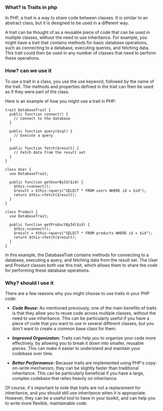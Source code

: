 ### What? is Traits in php
In PHP, a trait is a way to share code between classes. It is similar to an abstract class, but it is designed to be used in a different way.

A trait can be thought of as a reusable piece of code that can be used in multiple classes, without the need to use inheritance. For example, you might have a trait that contains methods for basic database operations, such as connecting to a database, executing queries, and fetching data. This trait could then be used in any number of classes that need to perform these operations.

### How? can we use it
To use a trait in a class, you use the use keyword, followed by the name of the trait. The methods and properties defined in the trait can then be used as if they were part of the class.

Here is an example of how you might use a trait in PHP:
```
trait DatabaseTrait {
  public function connect() {
    // Connect to the database
  }

  public function query($sql) {
    // Execute a query
  }

  public function fetch($result) {
    // Fetch data from the result set
  }
}

class User {
  use DatabaseTrait;

  public function getUserById($id) {
    $this->connect();
    $result = $this->query("SELECT * FROM users WHERE id = $id");
    return $this->fetch($result);
  }
}

class Product {
  use DatabaseTrait;

  public function getProductById($id) {
    $this->connect();
    $result = $this->query("SELECT * FROM products WHERE id = $id");
    return $this->fetch($result);
  }
}

```
In this example, the DatabaseTrait contains methods for connecting to a database, executing a query, and fetching data from the result set. The User and Product classes both use this trait, which allows them to share the code for performing these database operations.

### Why? should I use it
There are a few reasons why you might choose to use traits in your PHP code:

- ***Code Reuse:*** As mentioned previously, one of the main benefits of traits is that they allow you to reuse code across multiple classes, without the need to use inheritance. This can be particularly useful if you have a piece of code that you want to use in several different classes, but you don't want to create a common base class for them.

- ***Improved Organizaton:*** Traits can help you to organize your code more effectively, by allowing you to break it down into smaller, reusable pieces. This can make it easier to understand and maintain your codebase over time.

- ***Better Performance:*** Because traits are implemented using PHP's copy-on-write mechanism, they can be slightly faster than traditional inheritance. This can be particularly beneficial if you have a large, complex codebase that relies heavily on inheritance.

Of course, it's important to note that traits are not a replacement for inheritance, and you should still use inheritance when it is appropriate. However, they can be a useful tool to have in your toolkit, and can help you to write more flexible, maintainable code.